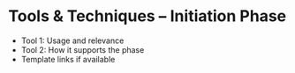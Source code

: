 # Tools & Techniques – Initiation Phase

- Tool 1: Usage and relevance
- Tool 2: How it supports the phase
- Template links if available